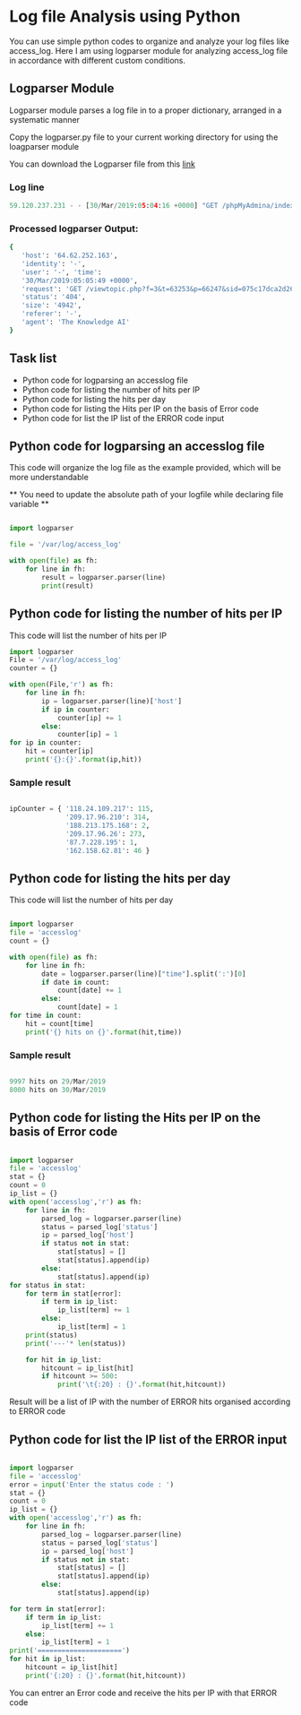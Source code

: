 # Log file Analysis using Python

You can use simple python codes to organize and analyze your log files like access_log.  Here I am using logparser module for analyzing access_log file in accordance with different custom conditions.

## Logparser Module

Logparser module parses a log file in to a proper dictionary, arranged in a systematic manner

Copy the logparser.py file to your current working directory for using the loagparser module

You can download the Logparser file from this [link](https://github.com/jithinraju/Log-Analysis/blob/master/logparser.py)

### Log line

```python
59.120.237.231 - - [30/Mar/2019:05:04:16 +0000] "GET /phpMyAdmina/index.php HTTP/1.1" 404 10086 "-" "Mozilla/5.0 (Windows NT 10.0; Win64; x64) AppleWebKit/537.36 (KHTML, like Gecko) Chrome/66.0.3359.139 Safari/537.36"
```

### Processed logparser Output:

```bash
{
   'host': '64.62.252.163', 
   'identity': '-', 
   'user': '-', 'time': 
   '30/Mar/2019:05:05:49 +0000', 
   'request': 'GET /viewtopic.php?f=3&t=63253&p=66247&sid=075c17dca2d261ac32c0afe8f805d3f8 HTTP/1.1', 
   'status': '404', 
   'size': '4942', 
   'referer': '-', 
   'agent': 'The Knowledge AI'
}

```

## Task list

- Python code for logparsing an accesslog file
- Python code for listing the number of hits per IP
- Python code for listing the hits per day
- Python code for listing the Hits per IP on the basis of Error code
- Python code for list the IP list of the ERROR code input

## Python code for logparsing an accesslog file

This code will organize the log file as the example provided, which will be more understandable

** You need to update the absolute path of your logfile while declaring file variable **

```python

import logparser

file = '/var/log/access_log'

with open(file) as fh:
    for line in fh:
        result = logparser.parser(line)
        print(result)

```

## Python code for listing the number of hits per IP

This code will list the number of hits per IP

```python
import logparser
File = '/var/log/access_log'
counter = {}

with open(File,'r') as fh:
    for line in fh:
        ip = logparser.parser(line)['host']
        if ip in counter:
            counter[ip] += 1  
        else:
            counter[ip] = 1 
for ip in counter:
    hit = counter[ip]
    print('{}:{}'.format(ip,hit))
```

### Sample result

```python

ipCounter = { '118.24.109.217': 115,
              '209.17.96.210': 314,
              '188.213.175.168': 2,
              '209.17.96.26': 273,
              '87.7.228.195': 1,
              '162.158.62.81': 46 }
```


## Python code for listing the hits per day

This code will list the number of hits per day

```python

import logparser
file = 'accesslog'
count = {}

with open(file) as fh:
    for line in fh:
        date = logparser.parser(line)["time"].split(':')[0]
        if date in count:
            count[date] += 1
        else:
            count[date] = 1
for time in count:
    hit = count[time]
    print('{} hits on {}'.format(hit,time))

```

### Sample result

```python

9997 hits on 29/Mar/2019
8000 hits on 30/Mar/2019

```

## Python code for listing the Hits per IP on the basis of Error code


```python

import logparser
file = 'accesslog'
stat = {}
count = 0
ip_list = {}
with open('accesslog','r') as fh:
    for line in fh:
        parsed_log = logparser.parser(line)
        status = parsed_log['status']
        ip = parsed_log['host']
        if status not in stat:
            stat[status] = []
            stat[status].append(ip)
        else:
            stat[status].append(ip)
for status in stat:
    for term in stat[error]:
        if term in ip_list:
            ip_list[term] += 1
        else:
            ip_list[term] = 1
    print(status)
    print('---'* len(status))

    for hit in ip_list:
        hitcount = ip_list[hit]
        if hitcount >= 500:
            print('\t{:20} : {}'.format(hit,hitcount))

```


Result will be a list of IP with the number of ERROR hits organised according to ERROR code


## Python code for list the IP list of the ERROR input

```python

import logparser
file = 'accesslog'
error = input('Enter the status code : ')
stat = {}
count = 0
ip_list = {}
with open('accesslog','r') as fh:
    for line in fh:
        parsed_log = logparser.parser(line)
        status = parsed_log['status']
        ip = parsed_log['host']
        if status not in stat:
            stat[status] = []
            stat[status].append(ip)
        else:
            stat[status].append(ip)

for term in stat[error]:
    if term in ip_list:
        ip_list[term] += 1
    else:
        ip_list[term] = 1
print('=====================')
for hit in ip_list:
    hitcount = ip_list[hit]
    print('{:20} : {}'.format(hit,hitcount))
```

You can entrer an Error code and receive the hits per IP with that ERROR code
